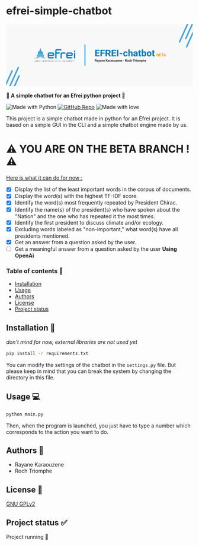 # efrei-simple-chatbot

![img.png](banner.png)

**:robot: A simple chatbot for an Efrei python project :robot:**

![Made with Python](https://img.shields.io/badge/Made%20with-Python-1f425f.svg) [![GitHub Repo](https://img.shields.io/badge/GitHub-Repo_link-green.svg)](https://github.com/Oneloutre/efrei-simple-chatbot) ![Made with love](https://img.shields.io/badge/%E2%9D%A4%EF%B8%8F_Made_with-love-red)


This project is a simple chatbot made in python for an Efrei project. It is based on a simple GUI in the CLI and a simple chatbot engine made by us.

# :warning: **YOU ARE ON THE BETA BRANCH !** :warning:


<u>Here is what it can do for now :</u>

- [x] Display the list of the least important words in the corpus of documents.
- [x] Display the word(s) with the highest TF-IDF score.
- [x] Identify the word(s) most frequently repeated by President Chirac.
- [x] Identify the name(s) of the president(s) who have spoken about the "Nation" and the one who has repeated it the most times.
- [x] Identify the first president to discuss climate and/or ecology.
- [x] Excluding words labeled as "non-important," what word(s) have all presidents mentioned.
- [x] Get an answer from a question asked by the user.
- [ ] Get a meaningful answer from a question asked by the user **Using OpenAi**

### Table of contents :bookmark_tabs:

 - [Installation](#installation-wrench)
 - [Usage](#usage-computer)
 - [Authors](#authors-art)
 - [License](#license-page_facing_up)
 - [Project status](#project-status-white_check_mark)


## Installation :wrench:
*don't mind for now, external libraries are not used yet*
```bash
pip install -r requirements.txt
```
You can modify the settings of the chatbot in the `settings.py` file.
But please keep in mind that you can break the system by changing the directory in this file.

## Usage :computer:
```bash
python main.py
```
Then, when the program is launched, you just have to type a number which corresponds to the action you want to do.

## Authors :art:
- Rayane Karaouzene
- Roch Triomphe

## License :page_facing_up:
[GNU GPLv2](https://choosealicense.com/licenses/gpl-2.0/)

## Project status :white_check_mark:
Project running :runner: